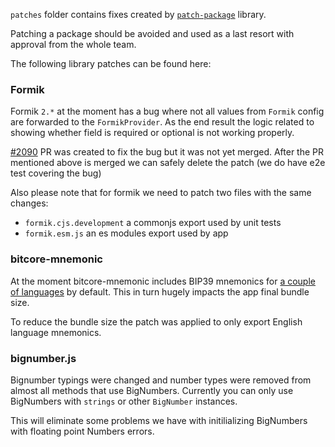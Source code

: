 `patches` folder contains fixes created by [`patch-package`](https://www.npmjs.com/package/patch-package) library.

Patching a package should be avoided and used as a last resort with approval from the whole team.

The following library patches can be found here:

### Formik

Formik `2.*` at the moment has a bug where not all values from `Formik` config are forwarded to the `FormikProvider`. As the end result the logic related to showing whether field is required or optional is not working properly.

[#2090](https://github.com/jaredpalmer/formik/pull/2090) PR was created to fix the bug but it was not yet merged. After the PR mentioned above is merged we can safely delete the patch (we do have e2e test covering the bug)

Also please note that for formik we need to patch two files with the same changes:

- `formik.cjs.development` a commonjs export used by unit tests
- `formik.esm.js` an es modules export used by app

### bitcore-mnemonic

At the moment bitcore-mnemonic includes BIP39 mnemonics for [a couple of languages](https://github.com/bitpay/bitcore/blob/master/packages/bitcore-mnemonic/lib/words/index.js) by default. This in turn hugely impacts the app final bundle size.

To reduce the bundle size the patch was applied to only export English language mnemonics.

### bignumber.js

Bignumber typings were changed and number types were removed from almost all methods that use BigNumbers. Currently you can only use BigNumbers with `strings` or other `BigNumber` instances.

This will eliminate some problems we have with initilializing BigNumbers with floating point Numbers errors.
